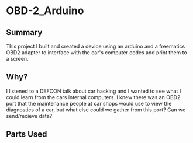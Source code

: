 # OBD-2_Arduino

## Summary

This project I built and created a device using an arduino and a freematics OBD2 adapter to interface with the car's computer codes and print them to a screen.


## Why?
I listened to a DEFCON talk about car hacking and I wanted to see what I could learn from the cars internal computers.
I knew there was an OBD2 port that the maintenance people at car shops would use to view the diagnostics of a car, but what else could we gather
from this port? Can we send/recieve data?



## Parts Used



